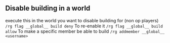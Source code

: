 ## Disable building in a world
execute this in the world you want to disable building for (non op players)
```/rg flag __global__ build deny```
To re-enable it
```/rg flag __global__ build allow```
To make a specific member be able to build
```/rg addmember __global__ <username>```